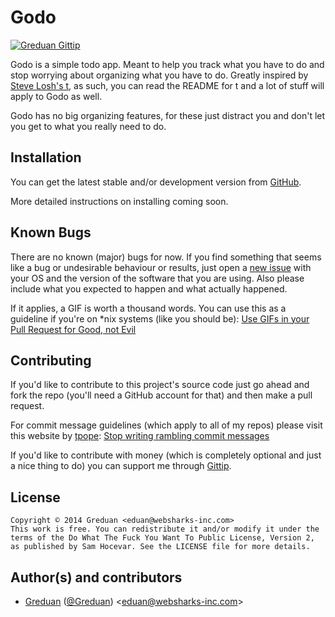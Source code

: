# Godo
[![Greduan Gittip](http://img.shields.io/gittip/Greduan.svg)](https://www.gittip.com/Greduan/)
<!-- BADGES http://shields.io/ -->

Godo is a simple todo app. Meant to help you track what you have to do and stop
worrying about organizing what you have to do. Greatly inspired by [Steve Losh's
t](https://bitbucket.org/sjl/t/), as such, you can read the README for t and
a lot of stuff will apply to Godo as well.

Godo has no big organizing features, for these just distract you and don't let
you get to what you really need to do.


## Installation

You can get the latest stable and/or development version from
[GitHub](https://github.com/Greduan/godo).

More detailed instructions on installing coming soon.

<!-- ### DEPENDENCIES -->
<!-- LIST OF THEM -->


## Known Bugs

There are no known (major) bugs for now.
If you find something that seems like a bug or undesirable behaviour or results,
just open a [new issue](https://github.com/Greduan/godo/issues/new) with your
OS and the version of the software that you are using. Also please include what
you expected to happen and what actually happened.

If it applies, a GIF is worth a thousand words. You can use this as a guideline
if you're on *nix systems (like you should be): [Use GIFs in your Pull Request
for Good, not
Evil](http://www.schneems.com/post/41104255619/use-gifs-in-your-pull-request-for-good-not-evil/)


## Contributing

If you'd like to contribute to this project's source code just go ahead and fork
the repo (you'll need a GitHub account for that) and then make a pull request.

For commit message guidelines (which apply to all of my repos) please visit this
website by [tpope](https://github.com/tpope): [Stop writing rambling commit
messages](http://stopwritingramblingcommitmessages.com/)

If you'd like to contribute with money (which is completely optional and just
a nice thing to do) you can support me through
[Gittip](https://www.gittip.com/Greduan/).


## License

    Copyright © 2014 Greduan <eduan@websharks-inc.com>
    This work is free. You can redistribute it and/or modify it under the
    terms of the Do What The Fuck You Want To Public License, Version 2,
    as published by Sam Hocevar. See the LICENSE file for more details.


## Author(s) and contributors

- [Greduan](http://greduan.com) ([@Greduan](https://github.com/Greduan)) \<eduan@websharks-inc.com\>

